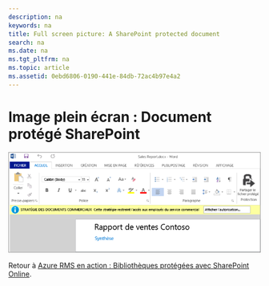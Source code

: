 ```yaml
---
description: na
keywords: na
title: Full screen picture: A SharePoint protected document
search: na
ms.date: na
ms.tgt_pltfrm: na
ms.topic: article
ms.assetid: 0ebd6806-0190-441e-84db-72ac4b97e4a2
---
```

# Image plein &#233;cran&#160;: Document prot&#233;g&#233; SharePoint
![](../Image/AzRMS_StoryboardSPO_3.png)

Retour à [Azure RMS en action : Bibliothèques protégées avec SharePoint Online](http://technet.microsoft.com/library/jj585026.aspx).

